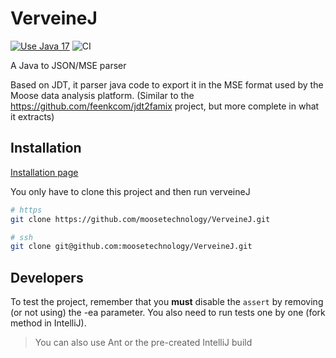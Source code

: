 # VerveineJ

[![Use Java 17](https://img.shields.io/badge/Java-17-brightgreen)](https://adoptium.net/) ![CI](https://github.com/moosetechnology/VerveineJ/workflows/CI/badge.svg?branch=master)

A Java to JSON/MSE parser

Based on JDT, it parser java code to export it in the MSE format used by the Moose data analysis platform.
(Similar to the https://github.com/feenkcom/jdt2famix project, but more complete in what it extracts)

## Installation

[Installation page](https://moosetechnology.github.io/moose-wiki/Developers/Parsers/VerveineJ.html)

You only have to clone this project and then run verveineJ

```sh
# https
git clone https://github.com/moosetechnology/VerveineJ.git

# ssh
git clone git@github.com:moosetechnology/VerveineJ.git
```

## Developers

To test the project, remember that you **must** disable the `assert` by removing (or not using) the -ea parameter.
You also need to run tests one by one (fork method in IntelliJ).

> You can also use Ant or the pre-created IntelliJ build
